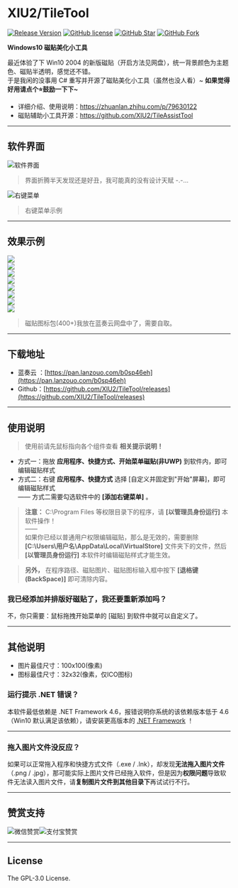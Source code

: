 # XIU2/TileTool

[![Release Version](https://img.shields.io/github/v/release/XIU2/TileTool.svg?style=flat-square&label=Release&color=1784ff)](https://github.com/XIU2/TileTool/releases/latest)
[![GitHub license](https://img.shields.io/github/license/XIU2/TileTool.svg?style=flat-square&label=License&color=3cb371&logo=github)](https://github.com/XIU2/TileTool/)
[![GitHub Star](https://img.shields.io/github/stars/XIU2/TileTool.svg?style=flat-square&label=Star&color=3cb371&logo=github)](https://github.com/XIU2/TileTool/)
[![GitHub Fork](https://img.shields.io/github/forks/XIU2/TileTool.svg?style=flat-square&label=Fork&color=3cb371&logo=github)](https://github.com/XIU2/TileTool/)

**Windows10 磁贴美化小工具**

最近体验了下 Win10 2004 的新版磁贴（开启方法见网盘），统一背景颜色为主题色、磁贴半透明，感觉还不错。  
于是我闲的没事用 C# 重写并开源了磁贴美化小工具（虽然也没人看）~ **如果觉得好用请点个⭐鼓励一下下~**  

- 详细介绍、使用说明：https://zhuanlan.zhihu.com/p/79630122  
- 磁贴辅助小工具开源：https://github.com/XIU2/TileAssistTool  

****

## 软件界面

![软件界面](https://raw.githubusercontent.com/XIU2/TileTool/master/img/01.png)  
> 界面折腾半天发现还是好丑，我可能真的没有设计天赋 -.-...  

![右键菜单](https://raw.githubusercontent.com/XIU2/TileTool/master/img/02.png)
> 右键菜单示例

****

## 效果示例

![](https://raw.githubusercontent.com/XIU2/TileTool/master/img/09.png)  
![](https://raw.githubusercontent.com/XIU2/TileTool/master/img/10.png)  
![](https://raw.githubusercontent.com/XIU2/TileTool/master/img/03.png)  
![](https://raw.githubusercontent.com/XIU2/TileTool/master/img/04.png)  
![](https://raw.githubusercontent.com/XIU2/TileTool/master/img/05.png)  
![](https://raw.githubusercontent.com/XIU2/TileTool/master/img/06.png)  
![](https://raw.githubusercontent.com/XIU2/TileTool/master/img/07.png)  
![](https://raw.githubusercontent.com/XIU2/TileTool/master/img/08.png)  

> 磁贴图标包(400+)我放在蓝奏云网盘中了，需要自取。  

****

## 下载地址

* 蓝奏云 ：[https://pan.lanzouo.com/b0sp46eh](https://pan.lanzouo.com/b0sp46eh)
* Github：[https://github.com/XIU2/TileTool/releases](https://github.com/XIU2/TileTool/releases)

****

## 使用说明

> 使用前请先鼠标指向各个组件查看 **相关提示说明！**  

* 方式一：拖放 **应用程序、快捷方式、开始菜单磁贴(非UWP)** 到软件内，即可编辑磁贴样式  
* 方式二：右键 **应用程序、快捷方式** 选择 [自定义并固定到"开始"屏幕]，即可编辑磁贴样式  
—— 方式二需要勾选软件中的 **[添加右键菜单]** 。

> **注意：** C:\Program Files 等权限目录下的程序，请 **[以管理员身份运行]** 本软件操作！  
> ——  
> 如果你已经以普通用户权限编辑磁贴，那么是无效的，需要删除 **[C:\Users\用户名\AppData\Local\VirtualStore]** 文件夹下的文件，然后 **[以管理员身份运行]** 本软件时编辑磁贴样式才能生效。  

> **另外，** 在程序路径、磁贴图片、磁贴图标输入框中按下 **[退格键(BackSpace)]** 即可清除内容。

### 我已经添加并排版好磁贴了，我还要重新添加吗？

不，你只需要：鼠标拖拽开始菜单的 [磁贴] 到软件中就可以自定义了。  

****

## 其他说明

* 图片最佳尺寸：100x100(像素)  
* 图标最佳尺寸：32x32(像素，仅ICO图标)  

### 运行提示 .NET 错误？

本软件最低依赖是 .NET Framework 4.6，报错说明你系统的该依赖版本低于 4.6（Win10 默认满足该依赖），请安装更高版本的 [.NET Framework](https://dotnet.microsoft.com/download/dotnet-framework) ！

****

### 拖入图片文件没反应？

如果可以正常拖入程序和快捷方式文件（.exe / .lnk），却发现**无法拖入图片文件**（.png / .jpg），那可能实际上图片文件已经拖入软件，但是因为**权限问题**导致软件无法读入图片文件，请**复制图片文件到其他目录下**再试试行不行。

****

## 赞赏支持

![微信赞赏](https://fastly.jsdelivr.net/gh/XIU2/TrackersListCollection/img/zs-01.png)![支付宝赞赏](https://fastly.jsdelivr.net/gh/XIU2/TrackersListCollection/img/zs-02.png)

****

## License

The GPL-3.0 License.